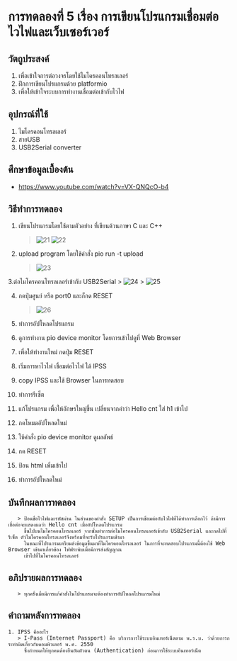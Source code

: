 # การทดลองที่ 5 เรื่อง การเขียนโปรแกรมเชื่อมต่อไวไฟและเว็บเซอร์เวอร์

## วัตถูประสงค์
   1. เพื่อเข้าใจการต่อวงจรโดยใช้ไมโครคอนโทรลเลอร์
   2. ฝึกการเขียนโปรแกรมด้วย platformio
   3. เพื่อให้เข้าใจระบบการทำงานเชื่อมต่อเข้ากับไวไฟ

## อุปกรณ์ที่ใช้
   1. ไมโครคอนโทรลเลอร์
   2. สายUSB
   3. USB2Serial converter

## ศึกษาข้อมูลเบื้องต้น
   * https://www.youtube.com/watch?v=VX-QNQcO-b4

## วิธีทำการทดลอง

   1. เขียนโปรแกรมโดยใช้ตามตัวอย่าง ที่เขียนด้วนภาษา C และ C++
       > ![21](https://user-images.githubusercontent.com/80879116/112279707-cb704080-8cb6-11eb-83e3-b23677d9e354.png)
       > ![22](https://user-images.githubusercontent.com/80879116/112280652-ce1f6580-8cb7-11eb-8e59-2cb467e81454.png)
  
   2. upload program โดยใช้คำสั่ง pio run -t upload
       > ![23](https://user-images.githubusercontent.com/80879116/112281031-33735680-8cb8-11eb-9a37-b19714dd57ba.png)
   
   3.ต่อไมโครคอนโทรลเลอร์เข้ากับ USB2Serial
       > ![24](https://user-images.githubusercontent.com/80879116/112281327-83eab400-8cb8-11eb-8193-559a9f508b6a.png)
       > ![25](https://user-images.githubusercontent.com/80879116/112281705-ef348600-8cb8-11eb-8376-4cefc3429171.png)
   
   4. กดปุ่มศูนย์ หรือ port0 และก็กด RESET
       > ![26](https://user-images.githubusercontent.com/80879116/112282067-53574a00-8cb9-11eb-9072-423477ba6bcc.png)
   
   5. ทำการอัปโหลดโปรแกรม
   6. ดูการทำงาน pio device monitor โดยการเข้าไปดูที่ Web Browser
   7. เพื่อให้ทำงานใหม่ กดปุ่ม RESET
   8. เริ่มการหาไวไฟ เชื่อมต่อไวไฟ ได้ IPSS
   9. copy IPSS และใช้ Browser ในการทดสอบ
   10. ทำการรีเซ็ต
   11. แก้โปรแกรม เพื่อให้อักษรใหญ่ขึ้น เปลี่ยนจากคำว่า Hello cnt ใส่ h1 เข้าไป
   12. กดโหมดอัปโหลดใหม่
   13. ใช้คำสั่ง pio device monitor ดูผลลัพธ์
   14. กด RESET
   15. ป้อน html เพิ่มเข้าไป
   16. ทำการอัปโหลดใหม่
   

## บันทึกผลการทดลอง
       > ป้อนชื่อไวไฟและรหัสผ่าน ในส่วนของคำสั่ง SETUP เป็นการเชื่อมต่อกับไวไฟที่ได้ทำการเลือกไว้ ถ้ามีการเชื่อต่อจะแสดงผลว่า Hello cnt เมื่ออัปโหลดโปรแกรม
         ขึ้นไปบนไมโครคอนโทรลเลอร์ จากนั้นทำการต่อไมโครคอนโทรลเลอร์เข้ากับ USB2Serial และกดไปที่รีเซ็ต ตัวไมโครคอนโทรลเลอร์จึงพร้อมที่จะรับโปรแกรมเข้ามา
         ในขณะที่โปรแกรมเตรียมส่งข้อมูลขึ้นมาที่ไมโครคอนโทรลเลอร์ ในการที่จะทดสอบโปรแกรมนี้ต้องใช้ Web Browser เข้ามาเกี่ยวข้อง ไฟฟระพิบเมื่อมีการส่งสัญญาณ
         เข้าไปที่ไมโครคอนโทรลเลอร์
         
         
         
 ## อภิปรายผลการทดลอง
       > ทุกครั้งเมื่อมีการแก้คำสั่งในโปรแกรมจะต้องทำการอัปโหลดโปรแกรมใหม่
 
 ## คำถามหลังการทดลอง
    1. IPSS คืออะไร
       > I-Pass (Internet Passport) คือ บริการการใช้ระบบอินเทอร์เน็ตตาม พ.ร.บ. ว่าด้วยการกระทำผิดเกี่ยวกับคอมพิวเตอร์ พ.ศ. 2550 
         ซึ่งกำหนดให้ทุกคนต้องยืนยันตัวตน (Authentication) ก่อนการใช้ระบบอินเทอร์เน็ต
